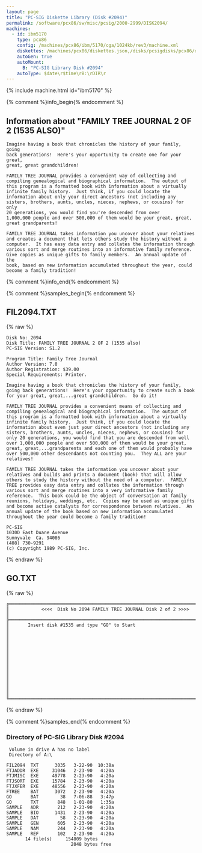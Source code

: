 ```yaml
---
layout: page
title: "PC-SIG Diskette Library (Disk #2094)"
permalink: /software/pcx86/sw/misc/pcsig/2000-2999/DISK2094/
machines:
  - id: ibm5170
    type: pcx86
    config: /machines/pcx86/ibm/5170/cga/1024kb/rev3/machine.xml
    diskettes: /machines/pcx86/diskettes.json,/disks/pcsigdisks/pcx86/diskettes.json
    autoGen: true
    autoMount:
      B: "PC-SIG Library Disk #2094"
    autoType: $date\r$time\rB:\rDIR\r
---
```


{% include machine.html id="ibm5170" %}

{% comment %}info_begin{% endcomment %}

## Information about "FAMILY TREE JOURNAL 2 OF 2 (1535 ALSO)"

    Imagine having a book that chronicles the history of your family, going
    back generations!  Here's your opportunity to create one for your great,
    great, great grandchildren!
    
    FAMILY TREE JOURNAL provides a convenient way of collecting and
    compiling genealogical and biographical information.  The output of
    this program is a formatted book with information about a virtually
    infinite family history.  Just think, if you could locate the
    information about only your direct ancestors (not including any
    sisters, brothers, aunts, uncles, nieces, nephews, or cousins) for only
    20 generations, you would find you're descended from over
    1,000,000 people and over 500,000 of them would be your great, great,
    great grandparents!
    
    FAMILY TREE JOURNAL takes information you uncover about your relatives
    and creates a document that lets others study the history without a
    computer.  It has easy data entry and collates the information through
    various sort and merge routines into an informative family reference.
    Give copies as unique gifts to family members.  An annual update of the
    book, based on new information accumulated throughout the year, could
    become a family tradition!
{% comment %}info_end{% endcomment %}

{% comment %}samples_begin{% endcomment %}

## FIL2094.TXT

{% raw %}
```
Disk No: 2094                                                           
Disk Title: FAMILY TREE JOURNAL 2 OF 2 (1535 also)                      
PC-SIG Version: S1.2                                                    
                                                                        
Program Title: Family Tree Journal                                      
Author Version: 7.0                                                     
Author Registration: $39.00                                             
Special Requirements: Printer.                                          
                                                                        
Imagine having a book that chronicles the history of your family,       
going back generations!  Here's your opportunity to create such a book  
for your great, great,...great grandchildren.  Go do it!                
                                                                        
FAMILY TREE JOURNAL provides a convenient means of collecting and       
compiling genealogical and biographical information.  The output of     
this program is a formatted book with information about a virtually     
infinite family history.  Just think, if you could locate the           
information about even just your direct ancestors (not including any    
sisters, brothers, aunts, uncles, nieces, nephews, or cousins) for      
only 20 generations, you would find that you are descended from well    
over 1,000,000 people and over 500,000 of them would be your great,     
great, great,...grandparents and each one of them would probably have   
over 500,000 other descendants not counting you.  They ALL are your     
relatives!                                                              
                                                                        
FAMILY TREE JOURNAL takes the information you uncover about your        
relatives and builds and prints a document (book) that will allow       
others to study the history without the need of a computer.  FAMILY     
TREE provides easy data entry and collates the information through      
various sort and merge routines into a very informative family          
reference.  This book could be the object of conversation at family     
reunions, holidays, weddings, etc.  Copies may be used as unique gifts  
and become active catalysts for correspondence between relatives.  An   
annual update of the book based on new information accumulated          
throughout the year could become a family tradition!                    
                                                                        
PC-SIG                                                                  
1030D East Duane Avenue                                                 
Sunnyvale  Ca. 94086                                                    
(408) 730-9291                                                          
(c) Copyright 1989 PC-SIG, Inc.                                         
```
{% endraw %}

## GO.TXT

{% raw %}
```
╔═════════════════════════════════════════════════════════════════════════╗
║            <<<<  Disk No 2094 FAMILY TREE JOURNAL Disk 2 of 2 >>>>      ║
╠═════════════════════════════════════════════════════════════════════════╣
║       Insert disk #1535 and type "GO" to Start                          ║
║                                                                         ║
║                                                                         ║
║                                                                         ║
║                                                                         ║
║                                                                         ║
║                                                                         ║
╚═════════════════════════════════════════════════════════════════════════╝
```
{% endraw %}

{% comment %}samples_end{% endcomment %}

### Directory of PC-SIG Library Disk #2094

     Volume in drive A has no label
     Directory of A:\

    FIL2094  TXT      3035   3-22-90  10:38a
    FTJADDR  EXE     31046   2-23-90   4:20a
    FTJMISC  EXE     49778   2-23-90   4:20a
    FTJSORT  EXE     15784   2-23-90   4:20a
    FTJXFER  EXE     48556   2-23-90   4:20a
    FTREE    BAT      3072   2-23-90   4:20a
    GO       BAT        38   7-06-88   3:47p
    GO       TXT       848   1-01-80   1:35a
    SAMPLE   ADR       212   2-23-90   4:20a
    SAMPLE   BIO      1431   2-23-90   4:20a
    SAMPLE   DAT        58   2-23-90   4:20a
    SAMPLE   GEN       605   2-23-90   4:20a
    SAMPLE   NAM       244   2-23-90   4:20a
    SAMPLE   REF       102   2-23-90   4:20a
           14 file(s)     154809 bytes
                            2048 bytes free
